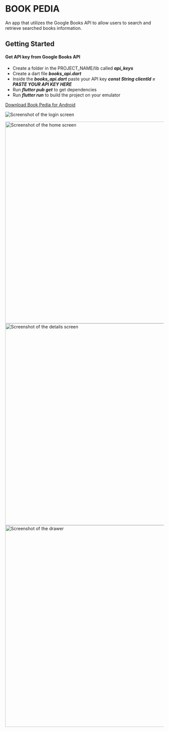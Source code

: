 # BOOK PEDIA

An app that utilizes the Google Books API to allow users to search and retrieve searched
books information.

## Getting Started

#### Get API key from Google Books API
- Create a folder in the PROJECT_NAME/lib called ***api_keys***
- Create a dart file ***books_api.dart*** 
- Inside the ***books_api.dart*** paste your API key ***const String clientId = PASTE YOUR API KEY HERE***
- Run ***flutter pub get*** to get dependencies
- Run ***flutter run*** to build the project on your emulator

[Download Book Pedia for Android](https://github.com/unknownaloy/book_pedia/blob/master/apk/book_pedia.apk)

![Screenshot of the login screen](https://drive.google.com/file/d/1osb3CmeRpLYdlVVDczpSH7SaK1DwcasR/view?usp=sharing "Login Screen")

<img alt="Screenshot of the home screen" src="https://drive.google.com/file/d/1hU3odk1pT9JdPnjmRY-VBbo6oFLEkLYf/view?usp=sharing" height="640"> 

<img alt="Screenshot of the details screen" src="https://drive.google.com/file/d/1KaVAMHl3iaekGoeossGb53jFf2vAbB54/view?usp=sharing" height="640"> 

<img alt="Screenshot of the drawer" src="https://drive.google.com/file/d/1rqezYVlJ0pGeVcW0y4xP7HAZe3mh063r/view?usp=sharing" height="640"> 

